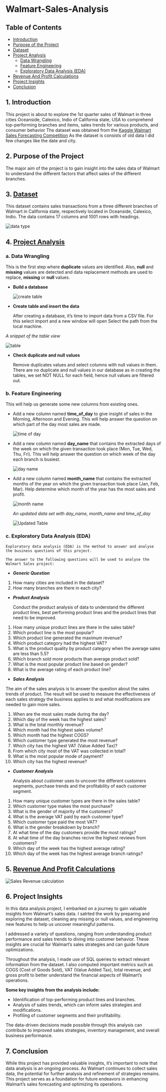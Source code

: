 # Walmart-Sales-Analysis
## Table of Contents
- [Introduction](https://github.com/samia-dola/Walmart-Sales-Analysis/edit/main/README.md#1-introduction)
- [Purpose of the Project](https://github.com/samia-dola/Walmart-Sales-Analysis#2-purpose-of-the-project)
- [Dataset](https://github.com/samia-dola/Walmart-Sales-Analysis#3-dataset)
- [Project Analysis](https://github.com/samia-dola/Walmart-Sales-Analysis#4-project-analysis)
  - [Data Wrangling](https://github.com/samia-dola/Walmart-Sales-Analysis#a-data-wrangling)
  - [Feature Engineering](https://github.com/samia-dola/Walmart-Sales-Analysis#b-feature-engineering)
  - [Exploratory Data Analysis (EDA)](https://github.com/samia-dola/Walmart-Sales-Analysis#c-exploratory-data-analysis-eda)
- [Revenue And Profit Calculations](https://github.com/samia-dola/Walmart-Sales-Analysis#5-revenue-and-profit-calculations)
- [Project Insights](https://github.com/samia-dola/Walmart-Sales-Analysis#6-project-insights)
- [Conclusion](https://github.com/samia-dola/Walmart-Sales-Analysis#7-conclusion)

## 1. Introduction
This project is about to explore the 1st quarter sales of Walmart in three cities Oceanside, Calexico, Indio of California state, USA to comprehend top-performing branches and items, sales trends for various products, and consumer behavior The dataset was obtained from the [Kaggle Walmart Sales Forecasting Competition](https://www.kaggle.com/c/walmart-recruiting-store-sales-forecasting) 
As the dataset is consists of old data I did few changes like the date and city.

## 2. Purpose of the Project 
The major aim of the project is to gain insight into the sales data of Walmart to understand the different factors that affect sales of the different branches.

## 3. [Dataset](https://github.com/samia-dola/Walmart-Sales-Analysis/blob/main/Walmart%20Sales%20Analysis.csv)
This dataset contains sales transactions from a three different branches of Walmart in California state, respectively located in Oceanside, Calexico, Indio. The data contains 17 columns and 1001 rows with headings. 

![data type](https://github.com/samia-dola/Walmart-Sales-Analysis/assets/150064729/10eb85a4-f607-46d8-bb36-38cbf54e2775)

## 4. [Project Analysis](https://github.com/samia-dola/Walmart-Sales-Analysis/blob/main/Walmart%20Sales%20Analysis%20queries.sql)
### a. Data Wrangling

This is the first step where **duplicate** values are identified. Also, **null** and **missing** values are detected and data replacement methods are used to replace, **missing** or **null** values.

- **Build a database**

  ![create table](https://github.com/samia-dola/Walmart-Sales-Analysis/assets/150064729/80f0a25e-3e98-44bf-bbce-8dfe7f8aeb90)

- **Create table and insert the data**

  After creating a database, it’s time to import data from a CSV file. For this select import and a new window will open Select the path from the local machine.
  
*A snippet of the table view*
  
  ![table](https://github.com/samia-dola/Walmart-Sales-Analysis/assets/150064729/f2bc9ace-4150-4f85-9f5a-f76feffb9274)
  
- **Check duplicate and null values**

  Remove duplicates values and select columns with null values in them. There are no duplicate and null values in our database as in creating the tables, we set NOT NULL for each field, hence null values   are filtered out.

### b. Feature Engineering
  This will help us generate some new columns from existing ones.

- Add a new column named **time_of_day** to give insight of sales in the Morning, Afternoon and Evening. This will help answer the question on which part of the day most sales are made.
  
  ![time of day](https://github.com/samia-dola/Walmart-Sales-Analysis/assets/150064729/d5d381b0-6b4d-4a52-b917-bdda8dc0e878)

- Add a new column named **day_name** that contains the extracted days of the week on which the given transaction took place (Mon, Tue, Wed, Thu, Fri). This will help answer the question on which week     of the day each branch is busiest.
  
  ![day name](https://github.com/samia-dola/Walmart-Sales-Analysis/assets/150064729/cce710b4-ace5-4562-aba8-b14eae259a89)

- Add a new column named **month_name** that contains the extracted months of the year on which the given transaction took place (Jan, Feb, Mar). Help determine which month of the year has the most sales   and profit.
 
  ![month name](https://github.com/samia-dola/Walmart-Sales-Analysis/assets/150064729/4e778a3a-ff14-470b-91b9-72c8e7c656be)

  *An updated data set with day_name, month_name and time_of_day*

  ![Updated Table](https://github.com/samia-dola/Walmart-Sales-Analysis/assets/150064729/0b883fa8-88ef-45bb-8ef8-fd27026e2c78)

### c. Exploratory Data Analysis (EDA) 
    Exploratory data analysis (EDA) is the method to answer and analyse the business questions of this project.

    The answer to the following questions will be used to analyse the Walmart Sales project:

- ***Generic Question***

1. How many cities are included in the dataset?
2. How many branches are there in each city?

- ***Product Analysis***

  Conduct the product analysis of data to understand the different product lines, best performing product lines and the product lines that need to be improved.
1. How many unique product lines are there in the sales table?
2. Which product line is the most popular?
3. Which product line generated the maximum revenue?
4. Which product category had the highest VAT?
5. What is the product quality by product category when the average sales are less than 5.5?
6. Which branch sold more products than average product sold?
7. What is the most popular product line based on gender?
8. What is the average rating of each product line?

- ***Sales Analysis***

The aim of the sales analysis is to answer the question about the sales trends of product. The result will be used to measure the effectiveness of each sales strategy the business applies to and what modifications are needed to gain more sales.
1. When are the most sales made during the day?
2. Which day of the week has the highest sales?
3. What is the total monthly revenue?
4. Which month had the highest sales volume?
5. Which month had the highest COGS?
6. Which customer type generated the most revenue? 
7. Which city has the highest VAT (Value Added Tax)?
8. From which city most of the VAT was collected in total?
9. What is the most popular mode of payment?
10. Which city has the highest revenue?

- ***Customer Analysis***

  Analysis about customer uses to uncover the different customers segments, purchase trends and the profitability of each customer segment.
1. How many unique customer types are there in the sales table?
2. Which customer type makes the most purchase?
3. What is the gender of majority of the customers?
4. What is the average VAT paid by each customer type?
5. Which customer type paid the most VAT?
6. What is the gender breakdown by branch?
7. At what time of the day customers provide the most ratings?
8. At what time of the day branches recive the highest reviews from customers?
9. Which day of the week has the highest average rating?
10. Which day of the week has the highest average branch ratings?

## 5. [Revenue And Profit Calculations](https://github.com/samia-dola/Walmart-Sales-Analysis/blob/main/sales%20%26%20revenue%20queries.sql)

![Sales   Revenue calculation](https://github.com/samia-dola/Walmart-Sales-Analysis/assets/150064729/74ca54a4-1b0b-4edc-a765-56444bd6ee49)

## 6. Project Insights
In this data analysis project, I embarked on a journey to gain valuable insights from Walmart’s sales data. I satrted the work by preparing and exploring the dataset, cleaning any missing or null values, and engineering new features to help us uncover meaningful patterns.

I addressed a variety of questions, ranging from understanding product performance and sales trends to diving into customer behavior. These insights are crucial for Walmart’s sales strategies and can guide future optimizations.

Throughout the analysis, I made use of SQL queries to extract relevant information from the dataset. I also computed important metrics such as COGS (Cost of Goods Sold), VAT (Value Added Tax), total revenue, and gross profit to better understand the financial aspects of Walmart’s operations.

**Some key insights from the analysis include:**

- Identification of top-performing product lines and branches.
- Analysis of sales trends, which can inform sales strategies and modifications.
- Profiling of customer segments and their profitability.
  
The data-driven decisions made possible through this analysis can contribute to improved sales strategies, inventory management, and overall business performance.

## 7. Conclusion
While this project has provided valuable insights, it’s important to note that data analysis is an ongoing process. As Walmart continues to collect sales data, the potential for further analysis and refinement of strategies remains. This project serves as a foundation for future endeavors in enhancing Walmart’s sales forecasting and optimizing its operations.
